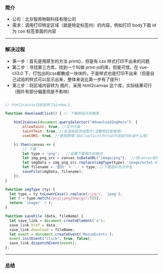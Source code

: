 ### 简介

- 公司：北京智雨物联科技有限公司
- 需求：调用打印特定区域（就是特定标签内）的内容，例如打印 body下面 id为 con 标签里面的内容

---

### 解决过程

- 第一步：首先是用原生的方法 print()，但是有 css 样式打印不出来的问题
- 第二步：寻找第三方库，找到一个叫做 print-js的库，但是可惜，在 vue-cli3.0 下，打包出的css都散成一块块的，于是样式也是打印不出来（但是自己试验的样式可以显示出来，整体来说比第一步有了提升）
- 第三步：将区域内容转为 图片，采用 html2canvas 这个库，实际结果可行（图片有部分偏差但是不影响）

```javascript

// html2canvas已经挂到了window上

function downloadClick() { // 下载按钮点击触发

    html2canvas(document.querySelector("#downloadImgMain"), {
        allowTaint: true, //允许污染
        taintTest: true, //在渲染前测试图片(没整明白有啥用)
        useCORS: true, //使用跨域(当allowTaint为true时这段代码没什么用)

    }).then(canvas => {
        // 下载
        let type = 'png';   //设置下载图片的格式
        let img_png_src = canvas.toDataURL("image/png");  //将canvas保存为图片
        let imgData = img_png_src.replace(imgType(type),'image/octet-stream');
        let filename = '图片' + '.' + type; //下载图片的文件名
        saveFile(imgData, filename);
    });
}

function imgType (ty) {
  let type = ty.toLowerCase().replace(/jpg/i, 'jpeg');
  let r = type.match(/png|jpeg|bmp|gif/)[0];
  return 'image/' + r;
}

function saveFile (data, fileName) {
  let save_link = document.createElement('a');
  save_link.href = data;
  save_link.download = fileName;
  let event = document.createEvent('MouseEvents');
  event.initEvent("click", true, false);
  save_link.dispatchEvent(event);
};
```

---

### 总结
